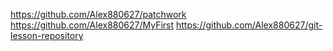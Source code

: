 https://github.com/Alex880627/patchwork
https://github.com/Alex880627/MyFirst
https://github.com/Alex880627/git-lesson-repository